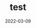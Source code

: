 ---
title: test
date: 2022-03-09 #YYYY-MM-DD HH:MM:SS +/-TTTT
categories: [test, getting started]
tags: [test]     # TAG names should always be lowercase
---